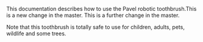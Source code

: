 This documentation describes how to use the Pavel robotic toothbrush.This is a new change in the master. This is a further change in the master.

Note that this toothbrush is totally safe to use for children, adults, pets, wildlife and some trees.
